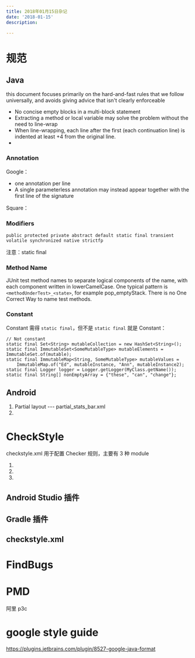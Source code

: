 ```yaml
---
title: 2018年01月15日杂记
date: '2018-01-15'
description:

---
```


# 规范
## Java


 this document focuses primarily on the hard-and-fast rules that we follow universally, and avoids giving advice that isn't clearly enforceable

- No concise empty blocks in a multi-block statement
- Extracting a method or local variable may solve the problem without the need to line-wrap
- When line-wrapping, each line after the first (each continuation line) is indented at least +4 from the original line.
- 


### Annotation

Google： 

- one annotation per line
- A single parameterless annotation may instead appear together with the first line of the signature

Square：

### Modifiers

`public protected private abstract default static final transient volatile synchronized native strictfp`

注意：static final

### Method Name

JUnit test method names to separate logical components of the name, with each component written in lowerCamelCase. One typical pattern is `<methodUnderTest>_<state>`, for example pop_emptyStack. There is no One Correct Way to name test methods.


### Constant

Constant 需得 `static final`，但不是 `static final` 就是 Constant：

    // Not constant
    static final Set<String> mutableCollection = new HashSet<String>();
    static final ImmutableSet<SomeMutableType> mutableElements = ImmutableSet.of(mutable);
    static final ImmutableMap<String, SomeMutableType> mutableValues =
        ImmutableMap.of("Ed", mutableInstance, "Ann", mutableInstance2);
    static final Logger logger = Logger.getLogger(MyClass.getName());
    static final String[] nonEmptyArray = {"these", "can", "change"};


## Android

1. Partial layout	---	partial_stats_bar.xml
2. 


# CheckStyle

checkstyle.xml 用于配置 Checker 规则，主要有 3 种 module

1. 
2. 
3. 

## Android Studio 插件

## Gradle 插件

## checkstyle.xml


# FindBugs
# PMD

阿里 p3c

# google style guide

https://plugins.jetbrains.com/plugin/8527-google-java-format

